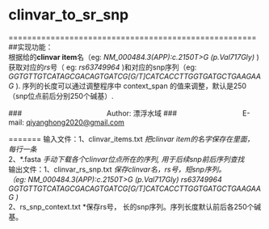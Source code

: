 # clinvar_to_sr_snp
=====================================================
##实现功能：  
  根据给的**clinvar item**名（eg: *NM_000484.3(APP):c.2150T>G (p.Val717Gly)* ) 获取对应的*rs*号（ eg: *rs63749964* )和对应的snp序列（eg: *GGTGTTGTCATAGCGACAGTGATCG[G/T]CATCACCTTGGTGATGCTGAAGAAG* ). 序列的长度可以通过调整程序中 context_span 的值来调整，默认是250（snp位点前后分别250个碱基）. 

###　　　　　　　　　　　　Author: 漂浮水域
###　　　　　　　　　 E-mail: qiyanghong2020@gmail.com

=======
  输入文件：1、clinvar_items.txt *把clinvar item的名字保存在里面， 每行一条*  
           2、\*.fasta *手动下载各个clinvar位点所在的序列, 用于后续snp前后序列查找*  
  输出文件：1、clinvar_rs_snp.txt *保存clinvar名，rs号，短snp序列。   
  （eg: NM_000484.3(APP):c.2150T>G (p.Val717Gly)	rs63749964	GGTGTTGTCATAGCGACAGTGATCG[G/T]CATCACCTTGGTGATGCTGAAGAAG )*  
           2、rs_snp_context.txt *保存rs号， 长的snp序列。序列长度默认前后各250个碱基。

